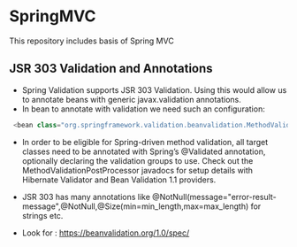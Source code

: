 # SpringMVC
This repository includes basis of Spring MVC

## JSR 303 Validation and Annotations
- Spring Validation supports JSR 303 Validation. Using this would allow us to annotate beans with generic javax.validation annotations.
- In bean to annotate with validation we need such an configuration:
 ```java
  <bean class="org.springframework.validation.beanvalidation.MethodValidationPostProcessor"/>
  ```
 - In order to be eligible for Spring-driven method validation, all target classes need to be annotated with Spring’s @Validated annotation, optionally declaring the validation groups to use. Check out the MethodValidationPostProcessor javadocs for setup details with Hibernate Validator and Bean Validation 1.1 providers.
 
- JSR 303 has many annotations like @NotNull(message="error-result-message",@NotNull,@Size(min=min_length,max=max_length) for strings etc.
- Look for : https://beanvalidation.org/1.0/spec/
